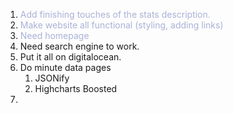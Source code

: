1. <span class="colour" style="color:rgb(169, 177, 214)">Add finishing touches of the stats description.</span>
2. <span class="colour" style="color:rgb(169, 177, 214)">Make website all functional (styling, adding links) </span>
3. <span class="colour" style="color:rgb(169, 177, 214)">Need homepage</span>
4. Need search engine to work.
5. Put it all on digitalocean.
6. Do minute data pages
    1. JSONify
    2. Highcharts Boosted
7.